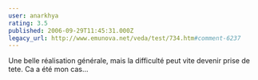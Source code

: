 ```yaml
---
user: anarkhya
rating: 3.5
published: 2006-09-29T11:45:31.000Z
legacy_url: http://www.emunova.net/veda/test/734.htm#comment-6237
---
```

Une belle réalisation générale, mais la difficulté peut vite devenir prise de tete.
Ca a été mon cas...